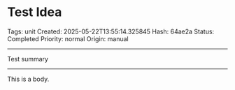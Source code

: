 # Test Idea

Tags: unit
Created: 2025-05-22T13:55:14.325845
Hash: 64ae2a
Status: Completed
Priority: normal
Origin: manual

---

Test summary

---

This is a body.